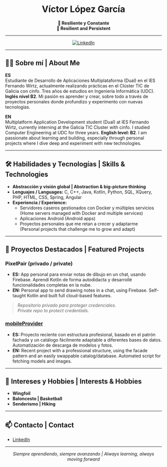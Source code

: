 <!-- VictorLopezGarcia's GitHub Profile README -->

<h1 align="center">Víctor López García</h1>

<p align="center">
  <b>🚀 Resiliente y Constante<br>
  🚀 Resilient and Persistent</b>
</p>

---

<div align="center">

<a href="https://www.linkedin.com/in/v%C3%ADctor-l%C3%B3pez-garc%C3%ADa-355b64304/">
  <img src="https://img.shields.io/badge/LinkedIn-Víctor%20López%20García-blue?style=for-the-badge&logo=linkedin" alt="LinkedIn"/>
</a>

</div>

---

## 👨‍💻 Sobre mí | About Me

**ES**  
Estudiante de Desarrollo de Aplicaciones Multiplataforma (Dual) en el IES Fernando Wirtz, actualmente realizando prácticas en el Clúster TIC de Galicia con cinfo. Tres años de estudios en Ingeniería Informática (UDC). **Inglés nivel B2**. Mi pasión es aprender y crear, sobre todo a través de proyectos personales donde profundizo y experimento con nuevas tecnologías.

**EN**  
Multiplatform Application Development student (Dual) at IES Fernando Wirtz, currently interning at the Galicia TIC Cluster with cinfo. I studied Computer Engineering at UDC for three years. **English level: B2**. I am passionate about learning and building, especially through personal projects where I dive deep and experiment with new technologies.

---

## 🛠️ Habilidades y Tecnologías | Skills & Technologies

- **Abstracción y visión global | Abstraction & big-picture thinking**
- **Lenguajes / Languages:** C, C++, Java, Kotlin, Python, SQL, XQuery, PHP, HTML, CSS, Spring, Angular
- **Experiencia / Experience:**  
  - Servidores caseros gestionados con Docker y múltiples servicios  
    (Home servers managed with Docker and multiple services)
  - Aplicaciones Android (Android apps)
  - Proyectos personales que me retan a crecer y adaptarme  
    (Personal projects that challenge me to grow and adapt)

---

## 🌟 Proyectos Destacados | Featured Projects

### PixelPair (privado / private)
- **ES:** App personal para enviar notas de dibujo en un chat, usando Firebase. Aprendí Kotlin de forma autodidacta y desarrollé funcionalidades completas en la nube.  
- **EN:** Personal app to send drawing notes in a chat, using Firebase. Self-taught Kotlin and built full cloud-based features.  
>*Repositorio privado para proteger credenciales.*  
>*Private repo to protect credentials.*

### [mobileProvider](https://github.com/VictorLopezGarcia/mobileProvider)
- **ES:** Proyecto reciente con estructura profesional, basado en el patrón fachada y un catálogo fácilmente adaptable a diferentes bases de datos. Automatización de descarga de modelos y fotos.
- **EN:** Recent project with a professional structure, using the facade pattern and an easily swappable catalog/database. Automated script for fetching models and images.

---

## 🌱 Intereses y Hobbies | Interests & Hobbies

- **Wingfoil**
- **Baloncesto | Basketball**
- **Senderismo | Hiking**

---

## 📫 Contacto | Contact

- [LinkedIn](https://www.linkedin.com/in/v%C3%ADctor-l%C3%B3pez-garc%C3%ADa-355b64304/)

---

<p align="center">
  <i>Siempre aprendiendo, siempre avanzando | Always learning, always moving forward</i>
</p>